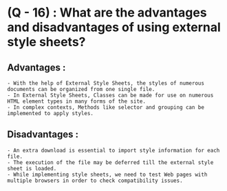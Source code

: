 # (Q - 16) : What are the advantages and disadvantages of using external style sheets?

## Advantages :

    - With the help of External Style Sheets, the styles of numerous documents can be organized from one single file.
    - In External Style Sheets, Classes can be made for use on numerous HTML element types in many forms of the site.
    - In complex contexts, Methods like selector and grouping can be implemented to apply styles.

## Disadvantages :

    - An extra download is essential to import style information for each file.
    - The execution of the file may be deferred till the external style sheet is loaded.
    - While implementing style sheets, we need to test Web pages with multiple browsers in order to check compatibility issues.